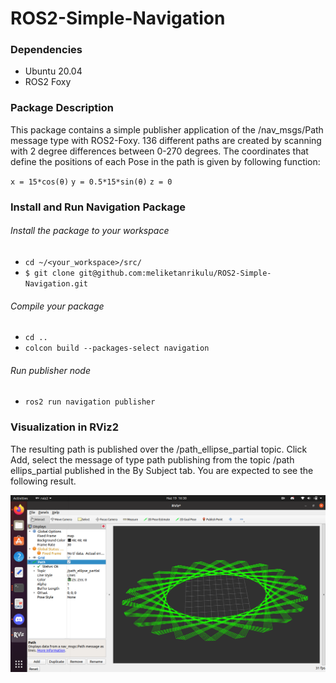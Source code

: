 # ROS2-Simple-Navigation

### Dependencies
* Ubuntu 20.04
* ROS2 Foxy

### Package Description
This package contains a simple publisher application of the /nav_msgs/Path message type with ROS2-Foxy. 136 different paths are created by scanning with 2 degree differences between 0-270 degrees. The coordinates that define the positions of each Pose in the path is
given by following function:

``
x = 15*cos(θ) ``
``
y = 0.5*15*sin(θ)
``
``
z = 0
``

### Install and Run Navigation Package 
###### Install the package to your workspace 
* `cd ~/<your_workspace>/src/`
* ``$ git clone git@github.com:meliketanrikulu/ROS2-Simple-Navigation.git``
###### Compile your package
* ``cd ..``
* ``colcon build --packages-select navigation``
###### Run publisher node
* ``ros2 run navigation publisher``

### Visualization in RViz2
The resulting path is published over the /path_ellipse_partial topic. Click Add, select the message of type path publishing from the topic /path ellips_partial published in the By Subject tab. You are expected to see the following result.

<img src="/img/path2.png" alt="My cool logo"/>
